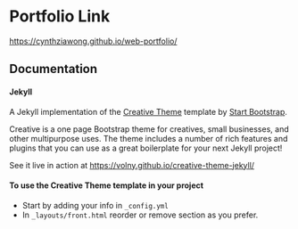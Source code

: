 # Portfolio Link
https://cynthziawong.github.io/web-portfolio/


## Documentation

#### Jekyll

A Jekyll implementation of the [Creative Theme](http://startbootstrap.com/template-overviews/creative/) template by [Start Bootstrap](http://startbootstrap.com).

Creative is a one page Bootstrap theme for creatives, small businesses, and other multipurpose uses.
The theme includes a number of rich features and plugins that you can use as a great boilerplate for your next Jekyll project! 

See it live in action at <https://volny.github.io/creative-theme-jekyll/>

#### To use the Creative Theme template in your project

- Start by adding your info in `_config.yml`
- In `_layouts/front.html` reorder or remove section as you prefer.


